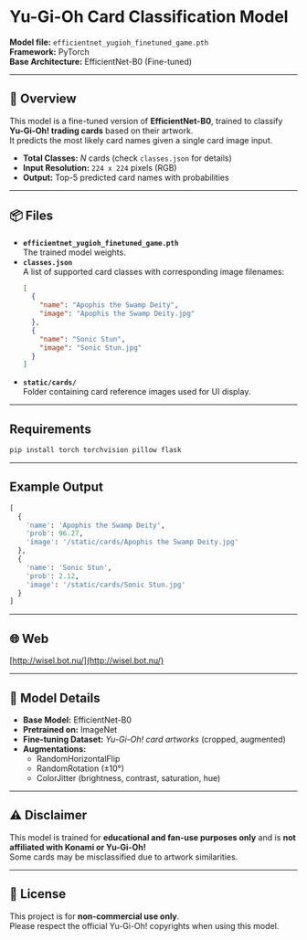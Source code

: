 # Yu-Gi-Oh Card Classification Model
**Model file:** `efficientnet_yugioh_finetuned_game.pth`  
**Framework:** PyTorch  
**Base Architecture:** EfficientNet-B0 (Fine-tuned)

---

## 📌 Overview
This model is a fine-tuned version of **EfficientNet-B0**, trained to classify **Yu-Gi-Oh! trading cards** based on their artwork.  
It predicts the most likely card names given a single card image input.

- **Total Classes:**  *N* cards (check `classes.json` for details)  
- **Input Resolution:** `224 x 224` pixels (RGB)  
- **Output:** Top-5 predicted card names with probabilities

---

## 📦 Files
- **`efficientnet_yugioh_finetuned_game.pth`**  
  The trained model weights.
- **`classes.json`**  
  A list of supported card classes with corresponding image filenames:
  ```json
  [
    {
      "name": "Apophis the Swamp Deity",
      "image": "Apophis the Swamp Deity.jpg"
    },
    {
      "name": "Sonic Stun",
      "image": "Sonic Stun.jpg"
    }
  ]
  ```
- **`static/cards/`**  
  Folder containing card reference images used for UI display.

---

## Requirements
```bash
pip install torch torchvision pillow flask
```

---

## Example Output
```python
[
  {
    'name': 'Apophis the Swamp Deity',
    'prob': 96.27,
    'image': '/static/cards/Apophis the Swamp Deity.jpg'
  },
  {
    'name': 'Sonic Stun',
    'prob': 2.12,
    'image': '/static/cards/Sonic Stun.jpg'
  }
]
```

---

## 🌐 Web

[http://wisel.bot.nu/](http://wisel.bot.nu/)

---

## 📝 Model Details

- **Base Model:** EfficientNet-B0  
- **Pretrained on:** ImageNet  
- **Fine-tuning Dataset:** *Yu-Gi-Oh! card artworks* (cropped, augmented)  
- **Augmentations:**
  - RandomHorizontalFlip
  - RandomRotation (±10°)
  - ColorJitter (brightness, contrast, saturation, hue)

---

## ⚠️ Disclaimer
This model is trained for **educational and fan-use purposes only** and is **not affiliated with Konami or Yu-Gi-Oh!**  
Some cards may be misclassified due to artwork similarities.

---

## 📜 License
This project is for **non-commercial use only**.  
Please respect the official Yu-Gi-Oh! copyrights when using this model.
